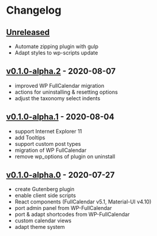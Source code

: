 # Changelog

## [Unreleased]
- Automate zipping plugin with gulp
- Adapt styles to wp-scripts update

## [v0.1.0-alpha.2] - 2020-08-07
- improved WP FullCalendar migration
- actions for uninstalling & resetting options
- adjust the taxonomy select indents

## [v0.1.0-alpha.1] - 2020-08-04
- support Internet Explorer 11
- add Tooltips
- support custom post types
- migration of WP FullCalendar
- remove wp_options of plugin on uninstall

## [v0.1.0-alpha.0] - 2020-07-27
- create Gutenberg plugin
- enable client side scripts
- React components (FullCalendar v5.1, Material-UI v4.10)
- port admin panel from WP-FullCalendar
- port & adapt shortcodes from WP-FullCalendar
- custom calendar views
- adapt theme system

[unreleased]: https://github.com/Oberhauser-Dev/gb-fullcalendar/compare/v0.1.0-alpha.2...HEAD
[v0.1.0-alpha.2]: https://github.com/Oberhauser-Dev/gb-fullcalendar/compare/v0.1.0-alpha.1...v0.1.0-alpha.2
[v0.1.0-alpha.1]: https://github.com/Oberhauser-Dev/gb-fullcalendar/compare/v0.1.0-alpha.0...v0.1.0-alpha.1
[v0.1.0-alpha.0]: https://github.com/Oberhauser-Dev/gb-fullcalendar/releases/tag/v0.1.0-alpha.0
